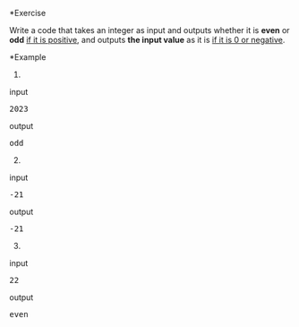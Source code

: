 *Exercise

Write a code that takes an integer as input and outputs whether it is **even** or **odd** <ins> if it is positive</ins>, and outputs **the input value** as it is <ins> if it is 0 or negative</ins>.

*Example

1)
input
<pre>
2023
</pre>
output
<pre>
odd
</pre>
2)
input
<pre>
-21
</pre>
output
<pre>
-21
</pre>
3)
input
<pre>
22
</pre>
output
<pre>
even
</pre>